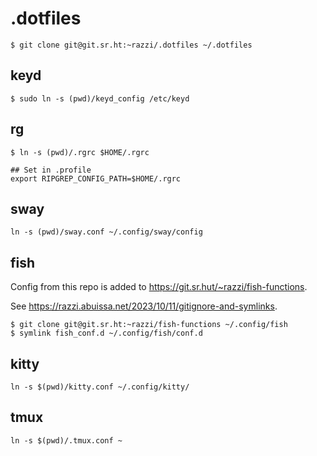 # .dotfiles

```
$ git clone git@git.sr.ht:~razzi/.dotfiles ~/.dotfiles
```

## keyd

```
$ sudo ln -s (pwd)/keyd_config /etc/keyd
```

## rg

```
$ ln -s (pwd)/.rgrc $HOME/.rgrc

## Set in .profile
export RIPGREP_CONFIG_PATH=$HOME/.rgrc
```

## sway

```
ln -s (pwd)/sway.conf ~/.config/sway/config
```

## fish

Config from this repo is added to https://git.sr.hut/~razzi/fish-functions.

See https://razzi.abuissa.net/2023/10/11/gitignore-and-symlinks.

```
$ git clone git@git.sr.ht:~razzi/fish-functions ~/.config/fish
$ symlink fish_conf.d ~/.config/fish/conf.d
```

## kitty

```
ln -s $(pwd)/kitty.conf ~/.config/kitty/
```

## tmux

```
ln -s $(pwd)/.tmux.conf ~
```
